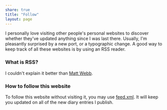 ```yaml
---
share: true
title: "Follow"
layout: page
---
```

I personally love visiting other people's personal websites to discover whether they've updated anything since I was last there. Usually, I'm pleasantly surprised by a new port, or a typographic change. A good way to keep track of all these websites is by using an RSS reader.

### What is RSS?
I couldn't explain it better than [Matt Webb](https://aboutfeeds.com/).

### How to follow this website
To follow this website without visiting it, you may use [feed.xml](/feed.xml). It will keep you updated on all of the new diary entries I publish.